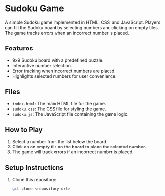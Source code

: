 # Sudoku Game

A simple Sudoku game implemented in HTML, CSS, and JavaScript. Players can fill the Sudoku board by selecting numbers and clicking on empty tiles. The game tracks errors when an incorrect number is placed.

## Features

- 9x9 Sudoku board with a predefined puzzle.
- Interactive number selection.
- Error tracking when incorrect numbers are placed.
- Highlights selected numbers for user convenience.

## Files

- `index.html`: The main HTML file for the game.
- `sudoku.css`: The CSS file for styling the game.
- `sudoku.js`: The JavaScript file containing the game logic.

## How to Play

1. Select a number from the list below the board.
2. Click on an empty tile on the board to place the selected number.
3. The game will track errors if an incorrect number is placed.

## Setup Instructions

1. Clone this repository:
   ```bash
   git clone <repository-url>
